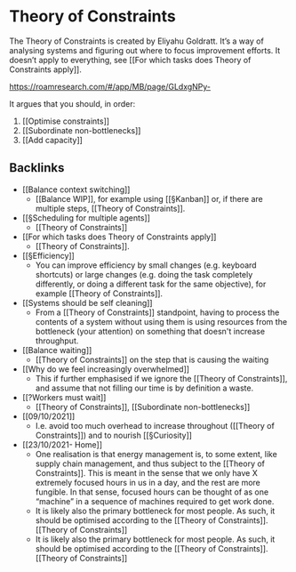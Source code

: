 # Theory of Constraints
The Theory of Constraints is created by Eliyahu Goldratt. It’s a way of analysing systems and figuring out where to focus improvement efforts. It doesn’t apply to everything, see [[For which tasks does Theory of Constraints apply]].

https://roamresearch.com/#/app/MB/page/GLdxgNPy-

It argues that you should, in order:
1. [[Optimise constraints]]
2. [[Subordinate non-bottlenecks]]
3. [[Add capacity]]

<!-- #readable/book - Add notes from logseq -->

## Backlinks
* [[Balance context switching]]
	* [[Balance WIP]], for example using [[§Kanban]] or, if there are multiple steps, [[Theory of Constraints]].
* [[§Scheduling for multiple agents]]
	* [[Theory of Constraints]]
* [[For which tasks does Theory of Constraints apply]]
	* [[Theory of Constraints]].
* [[§Efficiency]]
	* You can improve efficiency by small changes (e.g. keyboard shortcuts) or large changes (e.g. doing the task completely differently, or doing a different task for the same objective), for example [[Theory of Constraints]].
* [[Systems should be self cleaning]]
	* From a [[Theory of Constraints]] standpoint, having to process the contents of a system without using them is using resources from the bottleneck (your attention) on something that doesn't increase throughput.
* [[Balance waiting]]
	* [[Theory of Constraints]] on the step that is causing the waiting
* [[Why do we feel increasingly overwhelmed]]
	* This if further emphasised if we ignore the [[Theory of Constraints]], and assume that not filling our time is by definition a waste.
* [[?Workers must wait]]
	* [[Theory of Constraints]], [[Subordinate non-bottlenecks]]
* [[09/10/2021]]
	* I.e. avoid too much overhead to increase throughout ([[Theory of Constraints]]) and to nourish [[§Curiosity]]
* [[23/10/2021- Home]]
	* One realisation is that energy management is, to some extent, like supply chain management, and thus subject to the [[Theory of Constraints]]. This is meant in the sense that we only have X extremely focused hours in us in a day, and the rest are more fungible. In that sense, focused hours can be thought of as one “machine” in a sequence of machines required to get work done. 
	* It is likely also the primary bottleneck for most people. As such, it should be optimised according to the [[Theory of Constraints]]. [[Theory of Constraints]]
	* It is likely also the primary bottleneck for most people. As such, it should be optimised according to the [[Theory of Constraints]]. [[Theory of Constraints]]

<!-- {BearID:DF327C13-C081-4288-A8CC-14405C09CF10-20759-00001459185539E7} -->
